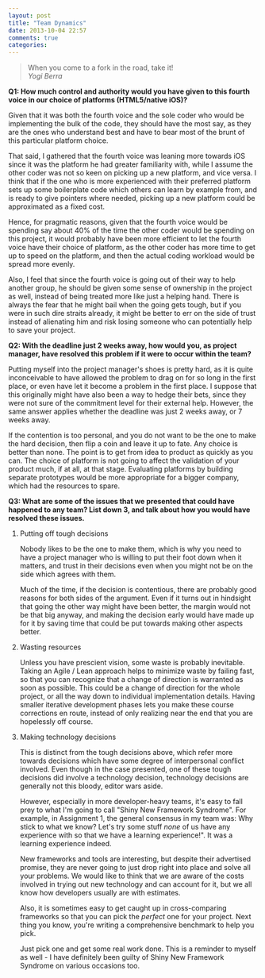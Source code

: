 ```yaml
---
layout: post
title: "Team Dynamics"
date: 2013-10-04 22:57
comments: true
categories: 
---
```


> When you come to a fork in the road, take it!  
> <cite>Yogi Berra</cite>

**Q1: How much control and authority would you have given to this fourth voice in our choice of platforms (HTML5/native iOS)?**

Given that it was both the fourth voice and the sole coder who would be implementing the bulk of the code, they should have the most say, as they are the ones who understand best and have to bear most of the brunt of this particular platform choice.

That said, I gathered that the fourth voice was leaning more towards iOS since it was the platform he had greater familiarity with, while I assume the other coder was not so keen on picking up a new platform, and vice versa. I think that if the one who is more experienced with their preferred platform sets up some boilerplate code which others can learn by example from, and is ready to give pointers where needed, picking up a new platform could be approximated as a fixed cost.

Hence, for pragmatic reasons, given that the fourth voice would be spending say about 40% of the time the other coder would be spending on this project, it would probably have been more efficient to let the fourth voice have their choice of platform, as the other coder has more time to get up to speed on the platform, and then the actual coding workload would be spread more evenly.

Also, I feel that since the fourth voice is going out of their way to help another group, he should be given some sense of ownership in the project as well, instead of being treated more like just a helping hand. There is always the fear that he might bail when the going gets tough, but if you were in such dire straits already, it might be better to err on the side of trust instead of alienating him and risk losing someone who can potentially help to save your project.

**Q2: With the deadline just 2 weeks away, how would you, as project manager, have resolved this problem if it were to occur within the team?**

Putting myself into the project manager's shoes is pretty hard, as it is quite inconceivable to have allowed the problem to drag on for so long in the first place, or even have let it become a problem in the first place. I suppose that this originally might have also been a way to hedge their bets, since they were not sure of the commitment level for their external help. However, the same answer applies whether the deadline was just 2 weeks away, or 7 weeks away.

If the contention is too personal, and you do not want to be the one to make the hard decision, then flip a coin and leave it up to fate. Any choice is better than none. The point is to get from idea to product as quickly as you can. The choice of platform is not going to affect the validation of your product much, if at all, at that stage. Evaluating platforms by building separate prototypes would be more appropriate for a bigger company, which had the resources to spare.

**Q3: What are some of the issues that we presented that could have happened to any team? List down 3, and talk about how you would have resolved these issues.**

1. Putting off tough decisions

	Nobody likes to be the one to make them, which is why you need to have a project manager who is willing to put their foot down when it matters, and trust in their decisions even when you might not be on the side which agrees with them.

	Much of the time, if the decision is contentious, there are probably good reasons for both sides of the argument. Even if it turns out in hindsight that going the other way might have been better, the margin would not be that big anyway, and making the decision early would have made up for it by saving time that could be put towards making other aspects better.

2. Wasting resources

	Unless you have prescient vision, some waste is probably inevitable. Taking an Agile / Lean approach helps to minimize waste by failing fast, so that you can recognize that a change of direction is warranted as soon as possible. This could be a change of direction for the whole project, or all the way down to individual implementation details. Having smaller iterative development phases lets you make these course corrections en route, instead of only realizing near the end that you are hopelessly off course.

3. Making technology decisions

	This is distinct from the tough decisions above, which refer more towards decisions which have some degree of interpersonal conflict involved. Even though in the case presented, one of these tough decisions did involve a technology decision, technology decisions are generally not this bloody, editor wars aside.

	However, especially in more developer-heavy teams, it's easy to fall prey to what I'm going to call "Shiny New Framework Syndrome". For example, in Assignment 1, the general consensus in my team was: Why stick to what we know? Let's try some stuff *none* of us have any experience with so that we have a learning experience!". It was a learning experience indeed.

	New frameworks and tools are interesting, but despite their advertised promise, they are never going to just drop right into place and solve all your problems. We would like to think that we are aware of the costs involved in trying out new technology and can account for it, but we all know how developers usually are with estimates.

	Also, it is sometimes easy to get caught up in cross-comparing frameworks so that you can pick the *perfect* one for your project. Next thing you know, you're writing a comprehensive benchmark to help you pick.

	Just pick one and get some real work done. This is a reminder to myself as well - I have definitely been guilty of Shiny New Framework Syndrome on various occasions too.
